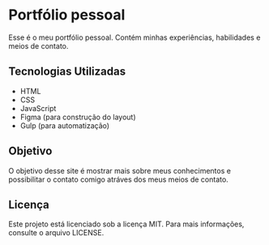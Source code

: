 # Portfólio pessoal

Esse é o meu portfólio pessoal. Contém minhas experiências, habilidades e meios de contato.

## Tecnologias Utilizadas

- HTML
- CSS
- JavaScript
- Figma (para construção do layout)
- Gulp (para automatização)

## Objetivo

O objetivo desse site é mostrar mais sobre meus conhecimentos e possibilitar o contato comigo atráves dos meus meios de contato.


## Licença
Este projeto está licenciado sob a licença MIT. Para mais informações, consulte o arquivo LICENSE.
